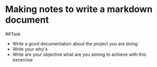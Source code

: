 # Making notes to write a markdown document

##Task
- Write a good documentation about the project you are doing
- Write your why's
- Write are your objective what are you aiming to achieve with this excercise
